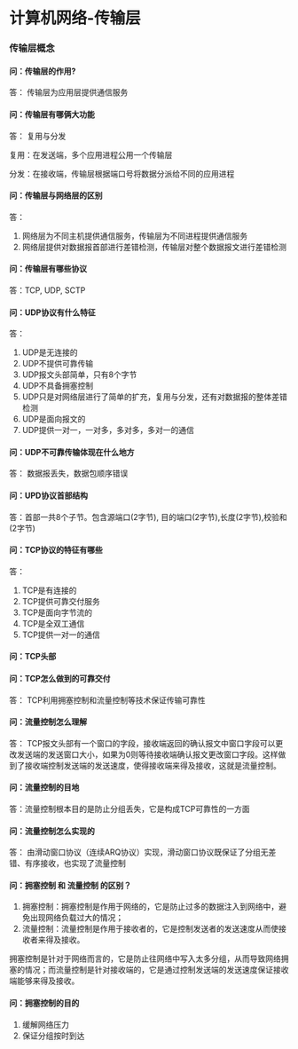 # 计算机网络-传输层

### 传输层概念

#### 问：传输层的作用?

答： 传输层为应用层提供通信服务

#### 问：传输层有哪俩大功能

答： 复用与分发

复用：在发送端，多个应用进程公用一个传输层

分发：在接收端，传输层根据端口号将数据分派给不同的应用进程

#### 问：传输层与网络层的区别

答：

1. 网络层为不同主机提供通信服务，传输层为不同进程提供通信服务
2. 网络层提供对数据报首部进行差错检测，传输层对整个数据报文进行差错检测 

#### 问：传输层有哪些协议

答：TCP, UDP, SCTP

#### 问：UDP协议有什么特征

答：

1. UDP是无连接的
2. UDP不提供可靠传输
3. UDP报文头部简单，只有8个字节
4. UDP不具备拥塞控制
5. UDP只是对网络层进行了简单的扩充，复用与分发，还有对数据报的整体差错检测
6. UDP是面向报文的
7. UDP提供一对一，一对多，多对多，多对一的通信

#### 问：UDP不可靠传输体现在什么地方

答： 数据报丢失，数据包顺序错误

#### 问：UPD协议首部结构

答：首部一共8个子节。包含源端口(2字节), 目的端口(2字节),长度(2字节),校验和(2字节)

#### 问：TCP协议的特征有哪些

答：

1. TCP是有连接的
2. TCP提供可靠交付服务
3. TCP是面向字节流的
4. TCP是全双工通信
5. TCP提供一对一的通信

#### 问：TCP头部

#### 问：TCP怎么做到的可靠交付

答： TCP利用拥塞控制和流量控制等技术保证传输可靠性

#### 问：流量控制怎么理解

答： TCP报文头部有一个窗口的字段，接收端返回的确认报文中窗口字段可以更改发送端的发送窗口大小，如果为0则等待接收端确认报文更改窗口字段。这样做到了接收端控制发送端的发送速度，使得接收端来得及接收，这就是流量控制。

#### 问：流量控制的目地

答：流量控制根本目的是防止分组丢失，它是构成TCP可靠性的一方面

#### 问：流量控制怎么实现的

答： 由滑动窗口协议（连续ARQ协议）实现，滑动窗口协议既保证了分组无差错、有序接收，也实现了流量控制

#### 问：拥塞控制 和 流量控制 的区别？ 

1. 拥塞控制：拥塞控制是作用于网络的，它是防止过多的数据注入到网络中，避免出现网络负载过大的情况； 
2. 流量控制：流量控制是作用于接收者的，它是控制发送者的发送速度从而使接收者来得及接收。 

拥塞控制是针对于网络而言的，它是防止往网络中写入太多分组，从而导致网络拥塞的情况；而流量控制是针对接收端的，它是通过控制发送端的发送速度保证接收端能够来得及接收。

#### 问：拥塞控制的目的

1. 缓解网络压力 
2. 保证分组按时到达